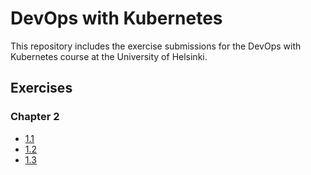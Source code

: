 # DevOps with Kubernetes

This repository includes the exercise submissions for the DevOps with Kubernetes course at the University of Helsinki.

## Exercises

### Chapter 2
- [1.1](https://github.com/erjavaskivuori/devops-with-k8s/tree/1.1/LogOutput)
- [1.2](https://github.com/erjavaskivuori/devops-with-k8s/tree/1.2/TodoApp)
- [1.3](https://github.com/erjavaskivuori/devops-with-k8s/tree/1.3/LogOutput)

